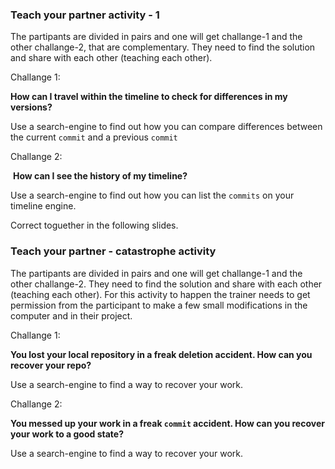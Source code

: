 ### Teach your partner activity - 1

The partipants are divided in pairs and one will get challange-1 and the other challange-2, that are complementary. They need to find the solution and share with each other (teaching each other).



Challange 1: 

**How can I travel within the timeline to check for differences in my versions?** 

Use a search-engine to find out how you can compare differences between the current `commit` and a previous `commit`

 

Challange 2:

 **How can I see the history of my timeline?**

Use a search-engine to find out how you can list the `commits` on your timeline engine.



Correct toguether in the following slides.



### Teach your partner - catastrophe activity

The partipants are divided in pairs and one will get challange-1 and the other challange-2. They need to find the solution and share with each other (teaching each other). For this activity to happen the trainer needs to get permission from the participant to make a few small modifications in the computer and in their project.



Challange 1:

**You lost your local repository in a freak deletion accident. How can you recover your repo?**

Use a search-engine to find a way to recover your work.



Challange 2:

**You messed up your work in a freak `commit` accident. How can you recover your work to a good state?**

Use a search-engine to find a way to recover your work.





